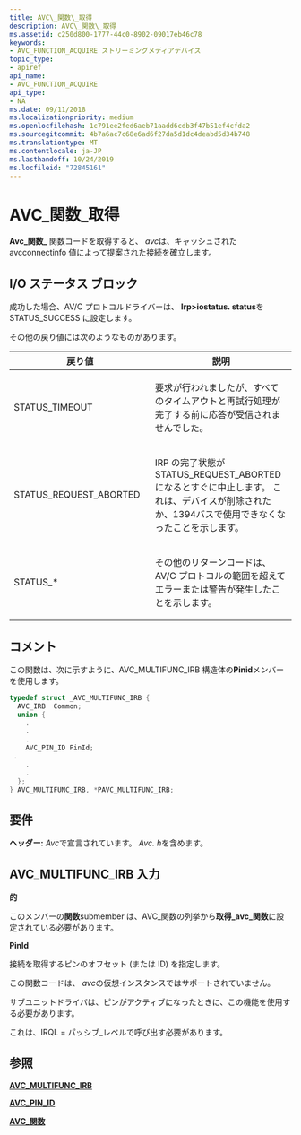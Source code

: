 ```yaml
---
title: AVC\_関数\_取得
description: AVC\_関数\_取得
ms.assetid: c250d800-1777-44c0-8902-09017eb46c78
keywords:
- AVC_FUNCTION_ACQUIRE ストリーミングメディアデバイス
topic_type:
- apiref
api_name:
- AVC_FUNCTION_ACQUIRE
api_type:
- NA
ms.date: 09/11/2018
ms.localizationpriority: medium
ms.openlocfilehash: 1c791ee2fed6aeb71aadd6cdb3f47b51ef4cfda2
ms.sourcegitcommit: 4b7a6ac7c68e6ad6f27da5d1dc4deabd5d34b748
ms.translationtype: MT
ms.contentlocale: ja-JP
ms.lasthandoff: 10/24/2019
ms.locfileid: "72845161"
---
```

# <a name="avc_function_acquire"></a>AVC\_関数\_取得

**Avc\_関数\_** 関数コードを取得すると、 *avc*は、キャッシュされた avcconnectinfo 値によって提案された接続を確立します。

## <a name="io-status-block"></a>I/O ステータス ブロック

成功した場合、AV/C プロトコルドライバーは、 **Irp&gt;iostatus. status**を STATUS\_SUCCESS に設定します。

その他の戻り値には次のようなものがあります。

<table>
<colgroup>
<col width="50%" />
<col width="50%" />
</colgroup>
<thead>
<tr class="header">
<th>戻り値</th>
<th>説明</th>
</tr>
</thead>
<tbody>
<tr class="odd">
<td><p>STATUS_TIMEOUT</p></td>
<td><p>要求が行われましたが、すべてのタイムアウトと再試行処理が完了する前に応答が受信されませんでした。</p></td>
</tr>
<tr class="even">
<td><p>STATUS_REQUEST_ABORTED</p></td>
<td><p>IRP の完了状態が STATUS_REQUEST_ABORTED になるとすぐに中止します。 これは、デバイスが削除されたか、1394バスで使用できなくなったことを示します。</p></td>
</tr>
<tr class="odd">
<td><p>STATUS_*</p></td>
<td><p>その他のリターンコードは、AV/C プロトコルの範囲を超えてエラーまたは警告が発生したことを示します。</p></td>
</tr>
</tbody>
</table>

## <a name="comments"></a>コメント

この関数は、次に示すように、AVC\_MULTIFUNC\_IRB 構造体の**Pinid**メンバーを使用します。

```cpp
typedef struct _AVC_MULTIFUNC_IRB {
  AVC_IRB  Common;
  union {
    .
    .
    .
    AVC_PIN_ID PinId;
 .
    .
    .
  };
} AVC_MULTIFUNC_IRB, *PAVC_MULTIFUNC_IRB;
```

## <a name="requirements"></a>要件

**ヘッダー:** *Avc*で宣言されています。 *Avc. h*を含めます。

## <a name="avc_multifunc_irb-input"></a>AVC\_MULTIFUNC\_IRB 入力

**的**  

このメンバーの**関数**submember は、AVC\_関数の列挙から**取得\_avc\_関数**に設定されている必要があります。

**PinId**  

接続を取得するピンのオフセット (または ID) を指定します。

この関数コードは、 *avc*の仮想インスタンスではサポートされていません。

サブユニットドライバは、ピンがアクティブになったときに、この機能を使用する必要があります。

これは、IRQL = パッシブ\_レベルで呼び出す必要があります。

## <a name="see-also"></a>参照

[**AVC\_MULTIFUNC\_IRB**](https://docs.microsoft.com/windows-hardware/drivers/ddi/avc/ns-avc-_avc_multifunc_irb)

[**AVC\_PIN\_ID**](https://docs.microsoft.com/windows-hardware/drivers/ddi/avc/ns-avc-_avc_pin_id)

[**AVC\_関数**](https://docs.microsoft.com/windows-hardware/drivers/ddi/avc/ne-avc-_tagavc_function)
